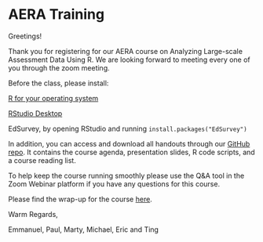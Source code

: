 # AERA Training 

Greetings! 

Thank you for registering for our AERA course on Analyzing Large-scale Assessment Data Using R. We are looking forward to meeting every one of you through the zoom meeting.  

Before the class, please install: 

[R for your operating system](https://www.r-project.org/) 

[RStudio Desktop](https://www.rstudio.com/products/rstudio/)  

EdSurvey, by opening RStudio and running `install.packages("EdSurvey")`

In addition, you can access and download all handouts through our [GitHub repo](https://github.com/American-Institutes-for-Research/2021-AERA-EdSurvey-Training). It contains the course agenda, presentation slides, R code scripts, and a course reading list. 

To help keep the course running smoothly please use the Q&A tool in the Zoom Webinar platform if you have any questions for this course. 

Please find the wrap-up for the course [here](https://github.com/American-Institutes-for-Research/2021-AERA-EdSurvey-Training/files/6697370/Wrap.Up.pdf). 

Warm Regards, 

Emmanuel, Paul, Marty, Michael, Eric and Ting 

